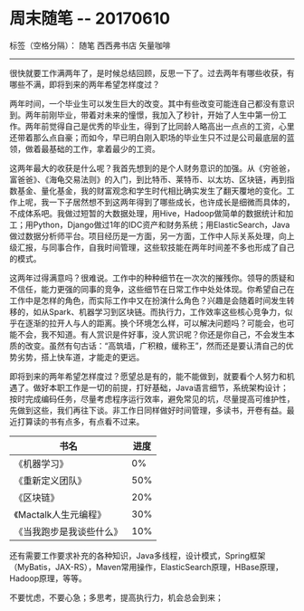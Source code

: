 # 周末随笔 -- 20170610

标签（空格分隔）： 随笔 西西弗书店 矢量咖啡

---

很快就要工作满两年了，是时候总结回顾，反思一下了。过去两年有哪些收获，有哪些不满，即将到来的两年希望怎样度过？

两年时间，一个毕业生可以发生巨大的改变。其中有些改变可能连自己都没有意识到。两年前刚毕业，带着对未来的憧憬，我加入了秒针，开始了人生中第一份工作。两年前觉得自己是优秀的毕业生，得到了比同龄人略高出一点点的工资，心里还带着那么点自豪；而如今，早已明白刚入职场的毕业生只不过是公司最底层的蓝领，做着最基础的工作，拿着最少的工资。

这两年最大的收获是什么呢？我首先想到的是个人财务意识的加强。从《穷爸爸，富爸爸》、《海龟交易法则》的入门，到比特币、莱特币、以太坊、区块链，再到指数基金、量化基金，我的财富观念和学生时代相比确实发生了翻天覆地的变化。工作上呢，我一下子居然想不到这两年得到了哪些成长，也许成长是细微而具体的，不成体系吧。我做过短暂的大数据处理，用Hive，Hadoop做简单的数据统计和加工；用Python，Django做过1年的IDC资产和财务系统；用ElasticSearch，Java做过数据分析师平台。项目经历是一方面，另一方面，工作中人际关系处理，向上级汇报，与同事合作，自我时间管理，这些软技能在两年时间差不多也形成了自己的模式。

这两年过得满意吗？很难说。工作中的种种细节在一次次的摧残你。领导的质疑和不信任，能力更强的同事的竞争，这些细节在日常工作中处处体现。你希望自己在工作中是怎样的角色，而实际工作中又在扮演什么角色？兴趣是会随着时间发生转移的，如从Spark、机器学习到区块链。而执行力，工作效率这些核心竞争力，似乎在逐渐的拉开人与人的距离。换个环境怎么样，可以解决问题吗？可能会，也可能不会，我不知道。有人赏识是件好事，没人赏识呢？你还是你自己，不会发生本质的改变。虽然有句古话：“高筑墙，广积粮，缓称王”，然而还是要认清自己的优势劣势，搭上快车道，才能走的更远。

即将到来的两年希望怎样度过？愿望总是有的，能不能做到，就要看个人努力和机遇了。做好本职工作是一切的前提，打好基础，Java语言细节，系统架构设计；按时完成编码任务，尽量考虑程序运行效率，避免常见的坑，尽量提高可维护性，先做到这些，我们再往下谈。非工作日同样做好时间管理，多读书，开卷有益。最近打算读的书有点多，有点看不过来。

|书名|进度|
|--|--|
|《机器学习》|0%|
|《重新定义团队》|50%|
|《区块链》|20%|
|《Mactalk人生元编程》|30%|
|《当我跑步是我谈些什么》|10%|

还有需要工作要求补充的各种知识，Java多线程，设计模式，Spring框架（MyBatis，JAX-RS），Maven常用操作，ElasticSearch原理，HBase原理，Hadoop原理，等等。

不要忧虑，不要心急；多思考，提高执行力，机会总会到来；




